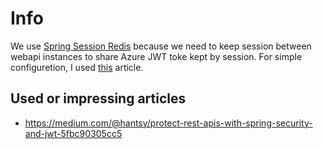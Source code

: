 # Info

We use [Spring Session Redis](https://spring.io/projects/spring-session-data-redis) because we need to keep session between webapi instances to share Azure JWT toke kept by session. For simple configuretion, I used [this](https://www.baeldung.com/spring-session) article.

## Used or impressing articles
* https://medium.com/@hantsy/protect-rest-apis-with-spring-security-and-jwt-5fbc90305cc5